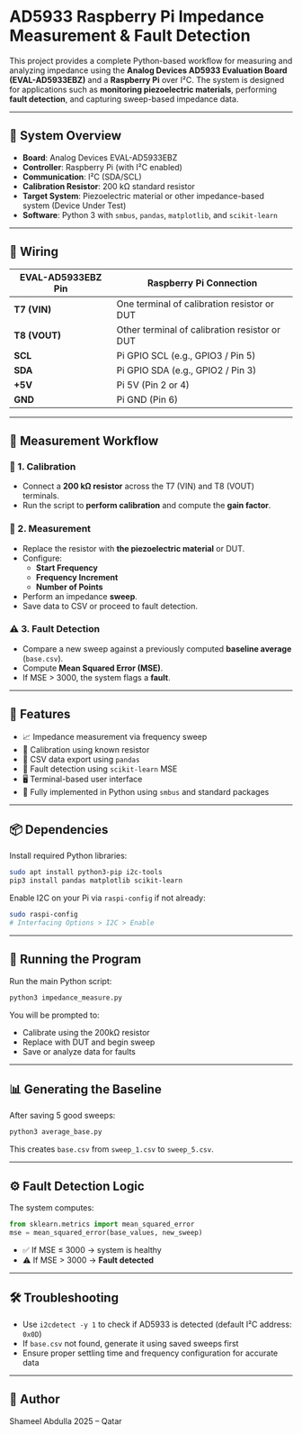 # AD5933 Raspberry Pi Impedance Measurement & Fault Detection

This project provides a complete Python-based workflow for measuring and analyzing impedance using the **Analog Devices AD5933 Evaluation Board (EVAL-AD5933EBZ)** and a **Raspberry Pi** over I²C. The system is designed for applications such as **monitoring piezoelectric materials**, performing **fault detection**, and capturing sweep-based impedance data.

---

## 🧩 System Overview

- **Board**: Analog Devices EVAL-AD5933EBZ
- **Controller**: Raspberry Pi (with I²C enabled)
- **Communication**: I²C (SDA/SCL)
- **Calibration Resistor**: 200 kΩ standard resistor
- **Target System**: Piezoelectric material or other impedance-based system (Device Under Test)
- **Software**: Python 3 with `smbus`, `pandas`, `matplotlib`, and `scikit-learn`

---

## 🔌 Wiring

| EVAL-AD5933EBZ Pin | Raspberry Pi Connection |
|--------------------|-------------------------|
| **T7 (VIN)**       | One terminal of calibration resistor or DUT |
| **T8 (VOUT)**      | Other terminal of calibration resistor or DUT |
| **SCL**            | Pi GPIO SCL (e.g., GPIO3 / Pin 5) |
| **SDA**            | Pi GPIO SDA (e.g., GPIO2 / Pin 3) |
| **+5V**            | Pi 5V (Pin 2 or 4) |
| **GND**            | Pi GND (Pin 6) |

---

## 🧪 Measurement Workflow

### 🔧 1. **Calibration**
- Connect a **200 kΩ resistor** across the T7 (VIN) and T8 (VOUT) terminals.
- Run the script to **perform calibration** and compute the **gain factor**.

### 🔄 2. **Measurement**
- Replace the resistor with **the piezoelectric material** or DUT.
- Configure:
  - **Start Frequency**
  - **Frequency Increment**
  - **Number of Points**
- Perform an impedance **sweep**.
- Save data to CSV or proceed to fault detection.

### ⚠️ 3. **Fault Detection**
- Compare a new sweep against a previously computed **baseline average** (`base.csv`).
- Compute **Mean Squared Error (MSE)**.
- If MSE > 3000, the system flags a **fault**.

---

## 🧠 Features

- 📈 Impedance measurement via frequency sweep
- 🧪 Calibration using known resistor
- 💾 CSV data export using `pandas`
- 🧮 Fault detection using `scikit-learn` MSE
- 🖥️ Terminal-based user interface
- 🐍 Fully implemented in Python using `smbus` and standard packages

---

## 📦 Dependencies

Install required Python libraries:

```bash
sudo apt install python3-pip i2c-tools
pip3 install pandas matplotlib scikit-learn
````

Enable I2C on your Pi via `raspi-config` if not already:

```bash
sudo raspi-config
# Interfacing Options > I2C > Enable
```

---

## 🚀 Running the Program

Run the main Python script:

```bash
python3 impedance_measure.py
```

You will be prompted to:

* Calibrate using the 200kΩ resistor
* Replace with DUT and begin sweep
* Save or analyze data for faults

---

## 📊 Generating the Baseline

After saving 5 good sweeps:

```bash
python3 average_base.py
```

This creates `base.csv` from `sweep_1.csv` to `sweep_5.csv`.

---

## ⚙️ Fault Detection Logic

The system computes:

```python
from sklearn.metrics import mean_squared_error
mse = mean_squared_error(base_values, new_sweep)
```

* ✅ If MSE ≤ 3000 → system is healthy
* ⚠️ If MSE > 3000 → **Fault detected**

---

## 🛠 Troubleshooting

* Use `i2cdetect -y 1` to check if AD5933 is detected (default I²C address: `0x0D`)
* If `base.csv` not found, generate it using saved sweeps first
* Ensure proper settling time and frequency configuration for accurate data

---

## 👤 Author

Shameel Abdulla
2025 – Qatar
